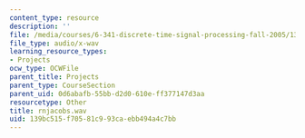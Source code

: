 ```yaml
---
content_type: resource
description: ''
file: /media/courses/6-341-discrete-time-signal-processing-fall-2005/139bc515f70581c993caebb494a4c7bb_rnjacobs.wav
file_type: audio/x-wav
learning_resource_types:
- Projects
ocw_type: OCWFile
parent_title: Projects
parent_type: CourseSection
parent_uid: 0d6abafb-55bb-d2d0-610e-ff377147d3aa
resourcetype: Other
title: rnjacobs.wav
uid: 139bc515-f705-81c9-93ca-ebb494a4c7bb
---
```

